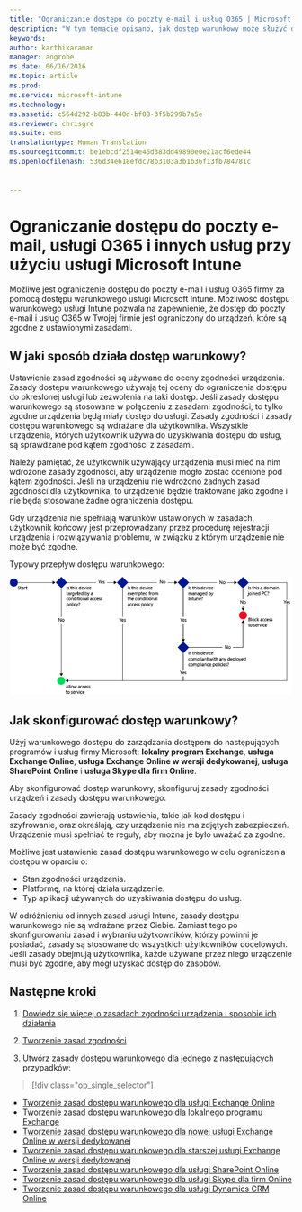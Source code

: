 ```yaml
---
title: "Ograniczanie dostępu do poczty e-mail i usług O365 | Microsoft Intune"
description: "W tym temacie opisano, jak dostęp warunkowy może służyć do umożliwienia dostępu do firmowej poczty e-mail i danych firmowych w usłudze SharePoint Online i innych usługach tylko ze zgodnych urządzeń."
keywords: 
author: karthikaraman
manager: angrobe
ms.date: 06/16/2016
ms.topic: article
ms.prod: 
ms.service: microsoft-intune
ms.technology: 
ms.assetid: c564d292-b83b-440d-bf08-3f5b299b7a5e
ms.reviewer: chrisgre
ms.suite: ems
translationtype: Human Translation
ms.sourcegitcommit: be1ebcdf2514e45d383dd49890e0e21acf6ede44
ms.openlocfilehash: 536d34e618efdc78b3103a3b1b36f13fb784781c


---
```


# Ograniczanie dostępu do poczty e-mail, usługi O365 i innych usług przy użyciu usługi Microsoft Intune
Możliwe jest ograniczenie dostępu do poczty e-mail i usług O365 firmy za pomocą dostępu warunkowego usługi Microsoft Intune. Możliwość dostępu warunkowego usługi Intune pozwala na zapewnienie, że dostęp do poczty e-mail i usług O365 w Twojej firmie jest ograniczony do urządzeń, które są zgodne z ustawionymi zasadami.
## W jaki sposób działa dostęp warunkowy?
Ustawienia zasad zgodności są używane do oceny zgodności urządzenia. Zasady dostępu warunkowego używają tej oceny do ograniczenia dostępu do określonej usługi lub zezwolenia na taki dostęp. Jeśli zasady dostępu warunkowego są stosowane w połączeniu z zasadami zgodności, to tylko zgodne urządzenia będą miały dostęp do usługi. Zasady zgodności i zasady dostępu warunkowego są wdrażane dla użytkownika. Wszystkie urządzenia, których użytkownik używa do uzyskiwania dostępu do usług, są sprawdzane pod kątem zgodności z zasadami.

Należy pamiętać, że użytkownik używający urządzenia musi mieć na nim wdrożone zasady zgodności, aby urządzenie mogło zostać ocenione pod kątem zgodności.
Jeśli na urządzeniu nie wdrożono żadnych zasad zgodności dla użytkownika, to urządzenie będzie traktowane jako zgodne i nie będą stosowane żadne ograniczenia dostępu.

Gdy urządzenia nie spełniają warunków ustawionych w zasadach, użytkownik końcowy jest przeprowadzany przez procedurę rejestracji urządzenia i rozwiązywania problemu, w związku z którym urządzenie nie może być zgodne.

Typowy przepływ dostępu warunkowego:

![Diagram przedstawiający punkty decyzyjne używane do określenia, czy urządzenie ma mieć dostęp do usługi, czy ma być blokowane](../media/ConditionalAccess4.png)

## Jak skonfigurować dostęp warunkowy?
Użyj warunkowego dostępu do zarządzania dostępem do następujących programów i usług firmy Microsoft: **lokalny program Exchange**, **usługa Exchange Online**, **usługa Exchange Online w wersji dedykowanej**, **usługa SharePoint Online** i **usługa Skype dla firm Online**.

Aby skonfigurować dostęp warunkowy, skonfiguruj zasady zgodności urządzeń i zasady dostępu warunkowego.

Zasady zgodności zawierają ustawienia, takie jak kod dostępu i szyfrowanie, oraz określają, czy urządzenie nie ma zdjętych zabezpieczeń. Urządzenie musi spełniać te reguły, aby można je było uważać za zgodne.

Możliwe jest ustawienie zasad dostępu warunkowego w celu ograniczenia dostępu w oparciu o:
- Stan zgodności urządzenia.
- Platformę, na której działa urządzenie.
- Typ aplikacji używanych do uzyskiwania dostępu do usług.

W odróżnieniu od innych zasad usługi Intune, zasady dostępu warunkowego nie są wdrażane przez Ciebie. Zamiast tego po skonfigurowaniu zasad i wybraniu użytkowników, którzy powinni je posiadać, zasady są stosowane do wszystkich użytkowników docelowych. Jeśli zasady obejmują użytkownika, każde używane przez niego urządzenie musi być zgodne, aby mógł uzyskać dostęp do zasobów.


## Następne kroki
1. [Dowiedz się więcej o zasadach zgodności urządzenia i sposobie ich działania ](introduction-to-device-compliance-policies-in-microsoft-intune.md)

2. [Tworzenie zasad zgodności](create-a-device-compliance-policy-in-microsoft-intune.md)

2.  Utwórz zasady dostępu warunkowego dla jednego z następujących przypadków:
> [!div class="op_single_selector"]
  - [Tworzenie zasad dostępu warunkowego dla usługi Exchange Online](restrict-access-to-exchange-online-with-microsoft-intune.md)
  - [Tworzenie zasad dostępu warunkowego dla lokalnego programu Exchange](restrict-access-to-exchange-onpremises-with-microsoft-intune.md)
  - [Tworzenie zasad dostępu warunkowego dla nowej usługi Exchange Online w wersji dedykowanej](restrict-access-to-exchange-online-with-microsoft-intune.md)
  - [Tworzenie zasad dostępu warunkowego dla starszej usługi Exchange Online w wersji dedykowanej](restrict-access-to-exchange-onpremises-with-microsoft-intune.md)
  - [Tworzenie zasad dostępu warunkowego dla usługi SharePoint Online](restrict-access-to-sharepoint-online-with-microsoft-intune.md)
  - [Tworzenie zasad dostępu warunkowego dla usługi Skype dla firm Online](restrict-access-to-skype-for-business-online-with-microsoft-intune.md)
  - [Tworzenie zasad dostępu warunkowego dla usługi Dynamics CRM Online](restrict-access-to-dynamics-crm-online-with-microsoft-intune.md)



<!--HONumber=Jul16_HO5-->


